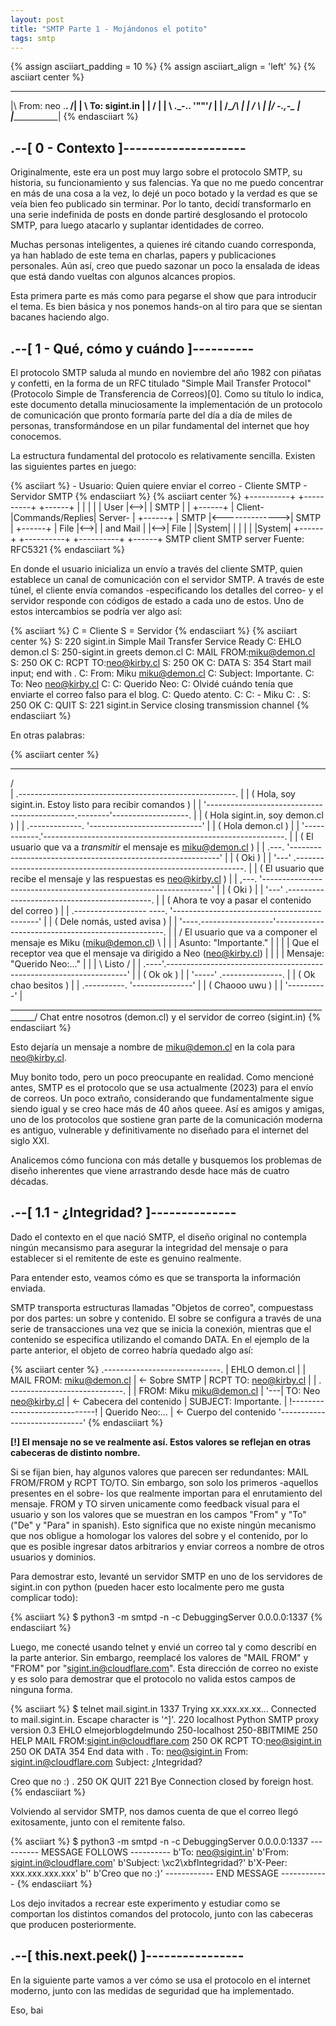 ```yaml
---
layout: post
title: "SMTP Parte 1 - Mojándonos el potito"
tags: smtp
---
```


{% assign asciiart_padding = 10 %}
{% assign asciiart_align = 'left' %}
{% asciiart center %}
 __________________________
|\ From: neo        .__.  /|
| \ To: sigint.in   |  | / |
|  \  ._-..         '""'/  |
|  /\__________________/\  |
| /                      \ |
|/               -.,-_    \|
|__________________________|
{% endasciiart %}


## .--[ 0 - Contexto ]--------------------

Originalmente, este era un post muy largo sobre el protocolo SMTP, su historia,
su funcionamiento y sus falencias. Ya que no me puedo concentrar en más de una
cosa a la vez, lo dejé un poco botado y la verdad es que se veía bien feo
publicado sin terminar. Por lo tanto, decidí transformarlo en una serie
indefinida de posts en donde partiré desglosando el protocolo SMTP, para luego
atacarlo y suplantar identidades de correo.

Muchas personas inteligentes, a quienes iré citando cuando corresponda, ya han
hablado de este tema en charlas, papers y publicaciones personales. Aún así,
creo que puedo sazonar un poco la ensalada de ideas que está dando vueltas con
algunos alcances propios.

Esta primera parte es más como para pegarse el show que para introducir el tema.
Es bien básica y nos ponemos hands-on al tiro para que se sientan bacanes
haciendo algo.

## .--[ 1 - Qué, cómo y cuándo ]----------

El protocolo SMTP saluda al mundo en noviembre del año 1982 con piñatas y
confetti, en la forma de un RFC titulado "Simple Mail Transfer Protocol"
(Protocolo Simple de Transferencia de Correos)[0]. Como su título lo indica,
este documento detalla minuciosamente la implementación de un protocolo de
comunicación que pronto formaría parte del día a día de miles de personas,
transformándose en un pilar fundamental del internet que hoy conocemos.

La estructura fundamental del protocolo es relativamente sencilla. Existen las
siguientes partes en juego:

{% asciiart %}
\- Usuario: Quien quiere enviar el correo
\- Cliente SMTP
\- Servidor SMTP
{% endasciiart %}
{% asciiart center %}
                  +----------+                +----------+
      +------+    |          |                |          |
      | User |<-->|          |      SMTP      |          |
      +------+    |  Client- |Commands/Replies|  Server- |
      +------+    |   SMTP   |<-------------->|   SMTP   |    +------+
      | File |<-->|          |    and Mail    |          |<-->| File |
      |System|    |          |                |          |    |System|
      +------+    +----------+                +----------+    +------+
                   SMTP client                SMTP server
                              Fuente: RFC5321
{% endasciiart %}

En donde el usuario inicializa un envío a través del cliente SMTP, quien
establece un canal de comunicación con el servidor SMTP. A través de este túnel,
el cliente envía comandos -especificando los detalles del correo- y el servidor
responde con códigos de estado a cada uno de estos. Uno de estos intercambios se
podría ver algo así:

{% asciiart %}
C = Cliente
S = Servidor
{% endasciiart %}
{% asciiart center %}
    S: 220 sigint.in Simple Mail Transfer Service Ready
    C: EHLO demon.cl
    S: 250-sigint.in greets demon.cl
    C: MAIL FROM:<miku@demon.cl>
    S: 250 OK
    C: RCPT TO:<neo@kirby.cl>
    S: 250 OK
    C: DATA
    S: 354 Start mail input; end with <CRLF>.<CRLF>
    C: From: Miku <miku@demon.cl>
    C: Subject: Importante.
    C: To: Neo <neo@kirby.cl>
    C:
    C: Querido Neo:
    C: Olvidé cuándo tenía que enviarte el correo falso para el blog.
    C: Quedo atento.
    C:
    C: - Miku
    C: .
    S: 250 OK
    C: QUIT
    S: 221 sigint.in Service closing transmission channel
{% endasciiart %}

En otras palabras:

{% asciiart center %}
 ____________________________________________________________________________________
/                                                                                    \
|    .------------------------------------------------------.                        |
|   ( Hola, soy sigint.in. Estoy listo para recibir comandos )                       |
|    '---------------------------------------------.--------'-------------------.    |
|                                                 ( Hola sigint.in, soy demon.cl )   |
|    .-------------.                               '----------------------------'    |
|   ( Hola demon.cl )                                                                |
|    '------------.'------------------------------------------------------------.    |
|                 ( El usuario que va a *transmitir* el mensaje es miku@demon.cl )   |
|    .---.         '------------------------------------------------------------'    |
|   ( Oki )                                                                          |
|    '---'    .-----------------------------------------------------------------.    |
|            ( El usuario que recibe el mensaje y las respuestas es neo@kirby.cl )   |
|    ,---.    '-----------------------------------------------------------------'    |
|   ( Oki )                                                                          |
|    '---'                         .--------------------------------------------.    |
|                                 ( Ahora te voy a pasar el contenido del correo )   |
|    .------------------ ----.     '--------------------------------------------'    |
|   ( Dele nomás, usted avisa )                                                      |
|    '----.------------------'--------------------------------------------------.    |
|        /       El usuario que va a componer el mensaje es Miku (miku@demon.cl) \   |
|        |                                                 Asunto: "Importante." |   |
|        |   Que el receptor vea que el mensaje va dirigido a Neo (neo@kirby.cl) |   |
|        |                                          Mensaje: "Querido Neo:..."   |   |
|        \                                                                 Listo /   |
|    .----'.--------------------------------------------------------------------'    |
|   ( Ok ok )                                                                        |
|    '-----'                                                    .---------------.    |
|                                                              ( Ok chao besitos )   |
|    .----------.                                               '---------------'    |
|   ( Chaooo uwu )                                                                   |
|    '----------'                                                                    |
\____________________________________________________________________________________/
          Chat entre nosotros (demon.cl) y el servidor de correo (sigint.in)
{% endasciiart %}


Esto dejaría un mensaje a nombre de miku@demon.cl en la cola para neo@kirby.cl.


Muy bonito todo, pero un poco preocupante en realidad. Como mencioné antes, SMTP
es el protocolo que se usa actualmente (2023) para el envío de correos. Un poco
extraño, considerando que fundamentalmente sigue siendo igual y se creo hace más
de 40 años queee. Así es amigos y amigas, uno de los protocolos que sostiene
gran parte de la comunicación moderna es antiguo, vulnerable y definitivamente
no diseñado para el internet del siglo XXI.

Analicemos cómo funciona con más detalle y busquemos los problemas de diseño
inherentes que viene arrastrando desde hace más de cuatro décadas.


## .--[ 1.1 - ¿Integridad? ]--------------

Dado el contexto en el que nació SMTP, el diseño original no contempla ningún
mecansismo para asegurar la integridad del mensaje o para establecer si el
remitente de este es genuino realmente.

Para entender esto, veamos cómo es que se transporta la información enviada.

SMTP transporta estructuras llamadas "Objetos de correo", compuestass por dos
partes: un sobre y contenido. El sobre se configura a través de una serie de
transacciones una vez que se inicia la conexión, mientras que el contenido se
especifica utilizando el comando DATA. En el ejemplo de la parte anterior, el
objeto de correo habría quedado algo así:

{% asciiart center %}
.-----------------------------.
| EHLO demon.cl               |
| MAIL FROM: <miku@demon.cl>  |      <- Sobre SMTP
| RCPT TO: <neo@kirby.cl>     |
|   . ----------------------------.
|   | FROM: Miku <miku@demon.cl>  |
'---| TO: Neo <neo@kirby.cl>      |  <- Cabecera del contenido
    | SUBJECT: Importante.        |
    !-----------------------------!
    | Querido Neo:...             |  <- Cuerpo del contenido
    '-----------------------------'
{% endasciiart %}

**[!] El mensaje no se ve realmente así. Estos valores se reflejan en otras
cabeceras de distinto nombre.**

Si se fijan bien, hay algunos valores que parecen ser redundantes: MAIL
FROM/FROM y RCPT TO/TO. Sin embargo, son solo los primeros -aquellos presentes
en el sobre- los que realmente importan para el enrutamiento del mensaje. FROM y
TO sirven unicamente como feedback visual para el usuario y son los valores que
se muestran en los campos "From" y "To" ("De" y "Para" in spanish). Esto
significa que no existe ningún mecanismo que nos obligue a homologar los valores
del sobre y el contenido, por lo que es posible ingresar datos arbitrarios y
enviar correos a nombre de otros usuarios y dominios.

Para demostrar esto, levanté un servidor SMTP en uno de los servidores de
sigint.in con python (pueden hacer esto localmente pero me gusta complicar
todo):

{% asciiart %}
$ python3 -m smtpd -n -c DebuggingServer 0.0.0.0:1337
{% endasciiart %}

Luego, me conecté usando telnet y envié un correo tal y como describí en la
parte anterior. Sin embargo, reemplacé los valores de "MAIL FROM" y "FROM" por
"sigint.in@cloudflare.com". Esta dirección de correo no existe y es solo para
demostrar que el protocolo no valida estos campos de ninguna forma.

{% asciiart %}
$ telnet mail.sigint.in 1337
Trying xx.xxx.xx.xx...
Connected to mail.sigint.in.
Escape character is '^]'.
220 localhost Python SMTP proxy version 0.3
EHLO elmejorblogdelmundo
250-localhost
250-8BITMIME
250 HELP
MAIL FROM:<sigint.in@cloudflare.com>
250 OK
RCPT TO:<neo@sigint.in>
250 OK
DATA
354 End data with <CR><LF>.<CR><LF>
To: neo@sigint.in
From: sigint.in@cloudflare.com
Subject: ¿Integridad?

Creo que no :)
.
250 OK
QUIT
221 Bye
Connection closed by foreign host.
{% endasciiart %}

Volviendo al servidor SMTP, nos damos cuenta de que el correo llegó
exitosamente, junto con el remitente falso.

{% asciiart %}
$ python3 -m smtpd -n -c DebuggingServer 0.0.0.0:1337
---------- MESSAGE FOLLOWS ----------
b'To: neo@sigint.in'
b'From: sigint.in@cloudflare.com'
b'Subject: \xc2\xbfIntegridad?'
b'X-Peer: xxx.xxx.xxx.xxx'
b''
b'Creo que no :)'
------------ END MESSAGE ------------
{% endasciiart %}

Los dejo invitados a recrear este experimento y estudiar como se comportan los
distintos comandos del protocolo, junto con las cabeceras que producen
posteriormente.

## .--[ this.next.peek() ]----------------

En la siguiente parte vamos a ver cómo se usa el protocolo en el internet
moderno, junto con las medidas de seguridad que ha implementado.

Eso, bai
